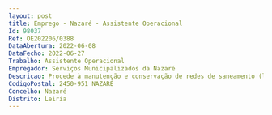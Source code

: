 ```yaml
--- 
layout: post
title: Emprego - Nazaré - Assistente Operacional
Id: 98037
Ref: OE202206/0388
DataAbertura: 2022-06-08
DataFecho: 2022-06-27
Trabalho: Assistente Operacional
Empregador: Serviços Municipalizados da Nazaré
Descricao: Procede à manutenção e conservação de redes de saneamento (limpeza de redes, caixas de visita, controlo de dispositivos de despoluição e pequenas reparações nas redes). Verificar ligações à rede de saneamento de águas residuais domésticas. Verifica o bom funcionamento do equipamento eletromecânico  inspeciona o estado das grelhas de entrada de água residual. Verifica as condições gerais das estações, procedendo à limpeza dos sedimentos quando necessário. Procedem à limpeza dos locais intervencionados sempre que existam condições para o fazer. Informa o superior hierárquico das anomalias verificadas, bem como outros serviços de caráter operativo não especificado, nomeadamente auxiliar em todas as tarefas associadas à garantia de continuidade do serviço de saneamento de águas residuais domésticas.
CodigoPostal: 2450-951 NAZARÉ
Concelho: Nazaré
Distrito: Leiria
--- 
```

